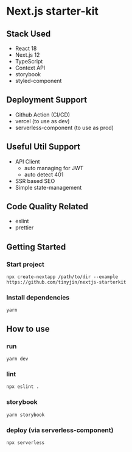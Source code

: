 # Next.js starter-kit

## Stack Used
- React 18
- Next.js 12
- TypeScript
- Context API
- storybook
- styled-component

## Deployment Support
- Github Action (CI/CD)
- vercel (to use as dev)
- serverless-component (to use as prod)

## Useful Util Support
- API Client
  - auto managing for JWT
  - auto detect 401
- SSR based SEO
- Simple state-management

## Code Quality Related
- eslint
- prettier

## Getting Started
### Start project

```
npx create-nextapp /path/to/dir --example https://github.com/tinyjin/nextjs-starterkit
```

### Install dependencies

```
yarn
```

## How to use
### run

```
yarn dev
```

### lint

```
npx eslint .
```

### storybook

```
yarn storybook
```

### deploy (via serverless-component)

```
npx serverless
```
